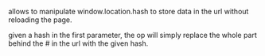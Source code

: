 allows to manipulate window.location.hash to store data in the url without reloading the page.

given a hash in the first parameter, the op will simply replace the whole part behind the # in the url with the given hash.
